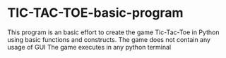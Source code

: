 # TIC-TAC-TOE-basic-program
This program is an basic effort to create the game Tic-Tac-Toe in Python using basic functions and constructs.
The game does not contain any usage of GUI
The game executes in any python terminal
